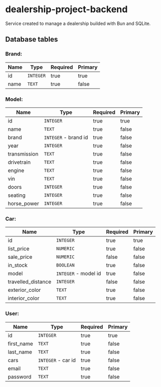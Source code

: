 # dealership-project-backend
Service created to manage a dealership builded with Bun and SQLite.

## Database tables 

### Brand:
| Name | Type | Required | Primary |
| ---- | ---- | -------- | ------- |
| id | `INTEGER` | true | true |
| name | `TEXT` | true | false |

### Model:
| Name | Type | Required | Primary |
| ---- | ---- | -------- | ------- |
| id | `INTEGER` | true | true |
| name | `TEXT` | true | false |
| brand | `INTEGER` - brand id | true | false |
| year | `INTEGER` | true | false |
| transmission | `TEXT` | true | false |
| drivetrain | `TEXT` | true | false |
| engine | `TEXT` | true | false |
| vin | `TEXT` | true | false |
| doors | `INTEGER` | true | false |
| seating | `INTEGER` | true | false |
| horse_power | `INTEGER` | true | false |

### Car:
| Name | Type | Required | Primary |
| ---- | ---- | -------- | ------- |
| id | `INTEGER` | true | true |
| list_price | `NUMERIC` | true | false |
| sale_price | `NUMERIC` | false | false |
| in_stock | `BOOLEAN` | true | false |
| model | `INTEGER` - model id | true | false |
| travelled_distance | `INTEGER` | false | false |
| exterior_color | `TEXT` | true | false |
| interior_color | `TEXT` | true | false |

### User:
| Name | Type | Required | Primary |
| ---- | ---- | -------- | ------- |
| id | `INTEGER` | true | true |
| first_name | `TEXT` | true | false |
| last_name | `TEXT` | true | false |
| cars | `INTEGER` - car id | true | false |
| email | `TEXT` | true | false |
| password | `TEXT` | true | false |
